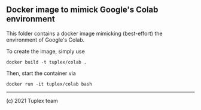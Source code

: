 ## Docker image to mimick Google's Colab environment
This folder contains a docker image mimicking (best-effort) the environment of Google's Colab.

To create the image, simply use
```
docker build -t tuplex/colab .
```

Then, start the container via
```
docker run -it tuplex/colab bash
```

---
(c) 2021 Tuplex team
